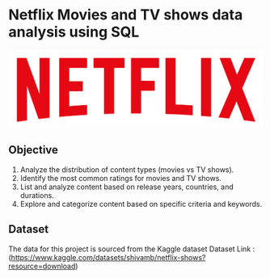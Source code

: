 # Netflix Movies and TV shows data analysis using SQL
![Netflix_Logo](https://github.com/BhagwatMohit/Netflix_SQL_Project/blob/main/logo.png)

## Objective
1. Analyze the distribution of content types (movies vs TV shows).
2. Identify the most common ratings for movies and TV shows.
3. List and analyze content based on release years, countries, and durations.
4. Explore and categorize content based on specific criteria and keywords.

## Dataset
The data for this project is sourced from the Kaggle dataset
Dataset Link :(https://www.kaggle.com/datasets/shivamb/netflix-shows?resource=download)
